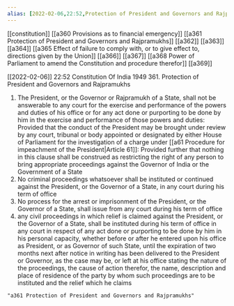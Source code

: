 ```yaml
---
alias: [2022-02-06,22:52,Protection of President and Governors and Rajpramukhs]
---
```

[[constitution]] [[a360 Provisions as to financial emergency]] [[a361 Protection of President and Governors and Rajpramukhs]] [[a362]] [[a363]] [[a364]] [[a365 Effect of failure to comply with, or to give effect to, directions given by the Union]] [[a366]] [[a367]] [[a368 Power of Parliament to amend the Constitution and procedure therefor]] [[a369]]

[[2022-02-06]] 22:52
Constitution Of India 1949
361. Protection of President and Governors and Rajpramukhs
1) The President, or the Governor or Rajpramukh of a State, shall not be answerable to any court for the exercise and performance of the powers and duties of his office or for any act done or purporting to be done by him in the exercise and performance of those powers and duties: Provided that the conduct of the President may be brought under review by any court, tribunal or body appointed or designated by either House of Parliament for the investigation of a charge under [[a61 Procedure for impeachment of the President|Article 61]]: Provided further that nothing in this clause shall be construed as restricting the right of any person to bring appropriate proceedings against the Governor of India or the Government of a State
2) No criminal proceedings whatsoever shall be instituted or continued against the President, or the Governor of a State, in any court during his term of office
3) No process for the arrest or imprisonment of the President, or the Governor of a State, shall issue from any court during his term of office
4) any civil proceedings in which relief is claimed against the President, or the Governor of a State, shall be instituted during his term of office in any court in respect of any act done or purporting to be done by him in his personal capacity, whether before or after he entered upon his office as President, or as Governor of such State, until the expiration of two months next after notice in writing has been delivered to the President or Governor, as the case may be, or left at his office stating the nature of the proceedings, the cause of action therefor, the name, description and place of residence of the party by whom such proceedings are to be instituted and the relief which he claims
```query 2022-06-02 17:26
"a361 Protection of President and Governors and Rajpramukhs"
```